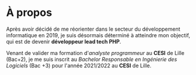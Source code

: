 # À propos
Après avoir décidé de me réorienter dans le secteur du développement informatique en 2019, je suis désormais déterminé à atteindre mon objectif, qui est de devenir __développeur lead tech PHP__.

Venant de valider ma formation d'*analyste programmeur* au __CESI__ de Lille (Bac+2), je me suis inscrit au *Bachelor Responsable en Ingénierie des Logiciels* (Bac +3) pour l'année 2021/2022 au __CESI__ de Lille.
